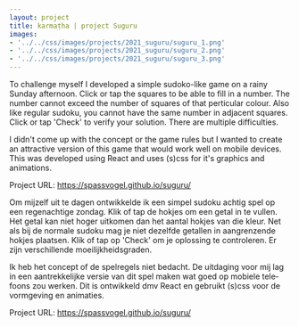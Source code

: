 ```yaml
---
layout: project
title: karmaṭha | project Suguru
images: 
- '../../css/images/projects/2021_suguru/suguru_1.png'
- '../../css/images/projects/2021_suguru/suguru_2.png'
- '../../css/images/projects/2021_suguru/suguru_3.png'
---
```


<section class="content-block" id="">
    <div class="multi-lang-block">
        <div lang="en">
            <p>
                To challenge myself I developed a simple sudoko-like game on a rainy Sunday afternoon. Click or tap the squares to be able to fill in a number. The number cannot exceed the number of squares of that perticular colour. Also like regular sudoku, you cannot have the same number in adjacent squares. Click or tap 'Check' to verify your solution. There are multiple difficulties.
            </p>
            <p>
                I didn't come up with the concept or the game rules but I wanted to create an attractive version of this game that would work well on mobile devices. This was developed using React and uses (s)css for it's graphics and animations.
            </p>
            <p>
                Project URL: <a href="https://spassvogel.github.io/suguru/">https://spassvogel.github.io/suguru/</a>       
            </p>
        </div>
        <div lang="nl">
            <p>
                Om mijzelf uit te dagen ontwikkelde ik een simpel sudoku achtig spel op een regenachtige zondag. Klik of tap de hokjes om een getal in te vullen. Het getal kan niet hoger uitkomen dan het aantal hokjes van die kleur. Net als bij de normale sudoku mag je niet dezelfde getallen in aangrenzende hokjes plaatsen. Klik of tap op 'Check' om je oplossing te controleren. Er zijn verschillende moeilijkheidsgraden.
            </p>
            <p>
                Ik heb het concept of de spelregels niet bedacht. De uitdaging voor mij lag in een aantrekkelijke versie van dit spel maken wat goed op mobiele telefoons zou werken. Dit is ontwikkeld dmv React en gebruikt (s)css voor de vormgeving en animaties.
            </p>
            <p>
                Project URL: <a href="https://spassvogel.github.io/suguru/">https://spassvogel.github.io/suguru/</a>       
            </p>
        </div>
      </div>
</section>
